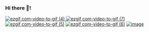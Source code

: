 ### Hi there 👋!

[![ezgif com-video-to-gif (4)](https://github.com/yhbe/yhbe/assets/101876022/604d3b09-8392-4be1-9ef0-7055caf7cdfa)
](https://github.com/yhbe/Instagram)
[![ezgif com-video-to-gif (7)](https://github.com/yhbe/yhbe/assets/101876022/41d8b4dc-8456-45f0-9a92-565d59563379)](https://github.com/yhbe/PokemonMemoryGame)
[![ezgif com-video-to-gif (5)](https://github.com/yhbe/yhbe/assets/101876022/2dbf6a82-9a48-45bc-a153-c552d4d7363d)](https://github.com/yhbe/ShoppingCart)
[![ezgif com-video-to-gif (6)](https://github.com/yhbe/yhbe/assets/101876022/33f03098-f85a-4b31-ab5b-decf24e3e65c)](https://github.com/yhbe/Blog-Client)
[![image](https://github.com/yhbe/yhbe/assets/101876022/e5eb74c0-717f-4fb8-8cd8-926100350ac6)](https://github.com/yhbe/ShareSpace)


<!--
**yhbe/yhbe** is a ✨ _special_ ✨ repository because its `README.md` (this file) appears on your GitHub profile.

Here are some ideas to get you started:

- 🔭 I’m currently working on ...
- 🌱 I’m currently learning ...
- 👯 I’m looking to collaborate on ...
- 🤔 I’m looking for help with ...
- 💬 Ask me about ...
- 📫 How to reach me: ...
- 😄 Pronouns: ...
- ⚡ Fun fact: ...
-->
